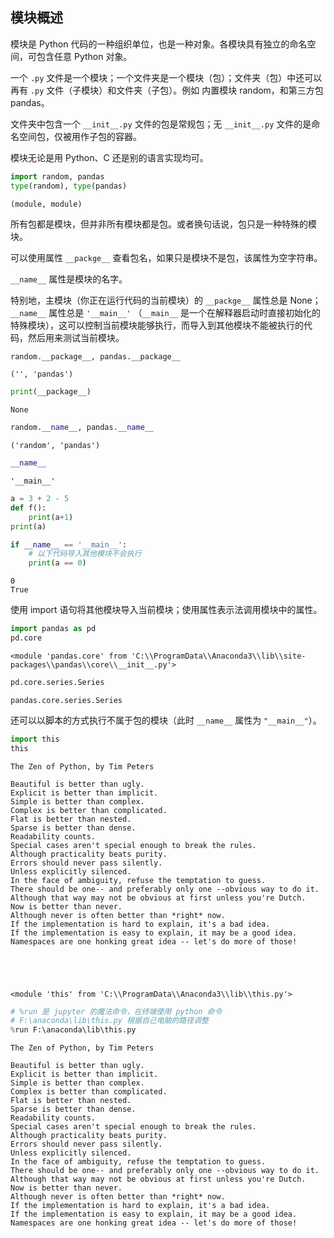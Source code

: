 ## 模块概述

模块是 Python 代码的一种组织单位，也是一种对象。各模块具有独立的命名空间，可包含任意 Python 对象。

一个 `.py` 文件是一个模块；一个文件夹是一个模块（包）；文件夹（包）中还可以再有 `.py` 文件（子模块）和文件夹（子包）。例如 内置模块 random，和第三方包 pandas。

文件夹中包含一个 `__init__.py` 文件的包是常规包；无 `__init__.py` 文件的是命名空间包，仅被用作子包的容器。

模块无论是用 Python、C 还是别的语言实现均可。


```python
import random, pandas
type(random), type(pandas)
```




    (module, module)



所有包都是模块，但并非所有模块都是包。或者换句话说，包只是一种特殊的模块。

可以使用属性 `__packge__` 查看包名，如果只是模块不是包，该属性为空字符串。

`__name__` 属性是模块的名字。

特别地，主模块（你正在运行代码的当前模块）的 `__packge__` 属性总是 None；`__name__` 属性总是 `'__main__'` （`__main__` 是一个在解释器启动时直接初始化的特殊模块），这可以控制当前模块能够执行，而导入到其他模块不能被执行的代码，然后用来测试当前模块。


```python
random.__package__, pandas.__package__
```




    ('', 'pandas')




```python
print(__package__)
```

    None
    


```python
random.__name__, pandas.__name__
```




    ('random', 'pandas')




```python
__name__
```




    '__main__'




```python
a = 3 + 2 - 5
def f():
    print(a+1)
print(a)

if __name__ == '__main__':
    # 以下代码导入其他模块不会执行
    print(a == 0)
```

    0
    True
    

使用 import 语句将其他模块导入当前模块；使用属性表示法调用模块中的属性。


```python
import pandas as pd
pd.core
```




    <module 'pandas.core' from 'C:\\ProgramData\\Anaconda3\\lib\\site-packages\\pandas\\core\\__init__.py'>




```python
pd.core.series.Series
```




    pandas.core.series.Series



还可以以脚本的方式执行不属于包的模块（此时 `__name__` 属性为 `"__main__"`）。


```python
import this
this
```

    The Zen of Python, by Tim Peters
    
    Beautiful is better than ugly.
    Explicit is better than implicit.
    Simple is better than complex.
    Complex is better than complicated.
    Flat is better than nested.
    Sparse is better than dense.
    Readability counts.
    Special cases aren't special enough to break the rules.
    Although practicality beats purity.
    Errors should never pass silently.
    Unless explicitly silenced.
    In the face of ambiguity, refuse the temptation to guess.
    There should be one-- and preferably only one --obvious way to do it.
    Although that way may not be obvious at first unless you're Dutch.
    Now is better than never.
    Although never is often better than *right* now.
    If the implementation is hard to explain, it's a bad idea.
    If the implementation is easy to explain, it may be a good idea.
    Namespaces are one honking great idea -- let's do more of those!
    




    <module 'this' from 'C:\\ProgramData\\Anaconda3\\lib\\this.py'>




```python
# %run 是 jupyter 的魔法命令，在终端使用 python 命令
# F:\anaconda\lib\this.py 根据自己电脑的路径调整
%run F:\anaconda\lib\this.py
```

    The Zen of Python, by Tim Peters
    
    Beautiful is better than ugly.
    Explicit is better than implicit.
    Simple is better than complex.
    Complex is better than complicated.
    Flat is better than nested.
    Sparse is better than dense.
    Readability counts.
    Special cases aren't special enough to break the rules.
    Although practicality beats purity.
    Errors should never pass silently.
    Unless explicitly silenced.
    In the face of ambiguity, refuse the temptation to guess.
    There should be one-- and preferably only one --obvious way to do it.
    Although that way may not be obvious at first unless you're Dutch.
    Now is better than never.
    Although never is often better than *right* now.
    If the implementation is hard to explain, it's a bad idea.
    If the implementation is easy to explain, it may be a good idea.
    Namespaces are one honking great idea -- let's do more of those!
    
